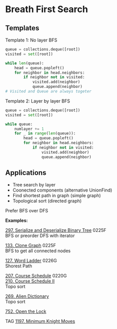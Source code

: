 # Breath First Search

## Templates

Template 1: No layer BFS
```python
queue = collections.deque([root])
visited = set([root])

while len(queue):
    head = queue.popleft()
    for neighbor in head.neighbors:
        if neighbor not in visited:
            visited.add(neighbor)
            queue.append(neighbor)
# Visited and Queue are always togeter
```

Template 2: Layer by layer BFS
```python
queue = collections.deque([root])
visited = set([root])

while queue:
    numlayer += 1
    for _ in range(len(queue)):
        head = queue.popleft()
        for neighbor in head.neighbors:
            if neighbor not in visited:
                visited.add(neighbor)
                queue.append(neighbor)
```

## Applications
* Tree search by layer
* Coonected components (alternative UnionFind)
* Find shortest path in graph (simple graph)
* Topological sort (directed graph)

Prefer BFS over DFS 

__Examples:__

[297. Serialize and Deserialize Binary Tree](https://leetcode.com/problems/serialize-and-deserialize-binary-tree/)
0225F\
BFS or preorder DFS with iterator

[133. Clone Graph](https://leetcode.com/problems/clone-graph/)
0225F\
BFS to get all connected nodes

[127. Word Ladder](https://leetcode.com/problems/word-ladder/)
0226G \
Shorest Path

[207. Course Schedule](https://leetcode.com/problems/course-schedule/)
0220G \
[210. Course Schedule II](https://leetcode.com/problems/course-schedule-ii/)
\
Topo sort

[269. Alien Dictionary](https://leetcode.com/problems/alien-dictionary/)
\
Topo sort

[752. Open the Lock](https://leetcode.com/problems/open-the-lock/)

TAG
[1197. Minimum Knight Moves](https://leetcode.com/problems/minimum-knight-moves/)